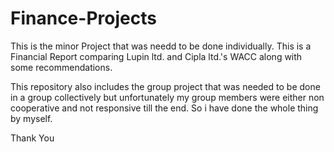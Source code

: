 # Finance-Projects

This is the minor Project that was needd to be done individually. This is a Financial Report comparing Lupin ltd. and Cipla ltd.'s WACC along with some recommendations.

This repository also includes the group project that was needed to be done in a group collectively but unfortunately my group members were either non cooperative and not responsive till the end. So i have done the whole thing by myself.

Thank You
